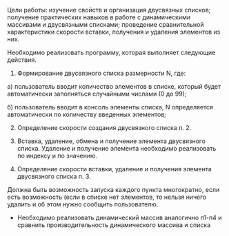 Цели работы: изучение свойств и организация двусвязных списков; получение практических навыков в работе с динамическими массивами и двусвязными списками; проведение сравнительной характеристики скорости вставки, получения и удаления элементов из них.

Необходимо реализовать программу, которая выполняет следующие действия.

1.   Формирование двусвязного списка размерности N, где:

a) пользователь вводит количество элементов в списке, который будет автоматически заполняться случайными числами (0 до 99);

б) пользователь вводит в консоль элементы списка, N определяется автоматически по количеству введенных элементов;

2.   Определение скорости создания двусвязного списка п. 2.

3.   Вставка, удаление, обмена и получение элемента двусвязного списка. Удаление и получение элемента необходимо реализовать по индексу и по значению.

4.   Определение скорости вставки, удаление и получения элемента двусвязного списка п. 3.

Должна быть возможность запуска каждого пункта многократно, если есть возможность (если в списке нет элементов, то нельзя ничего удалить и об этом нужно сообщить пользователю.

* Необходимо реализовать динамический массив аналогично п1-п4 и сравнить производительность динамического массива и списка
